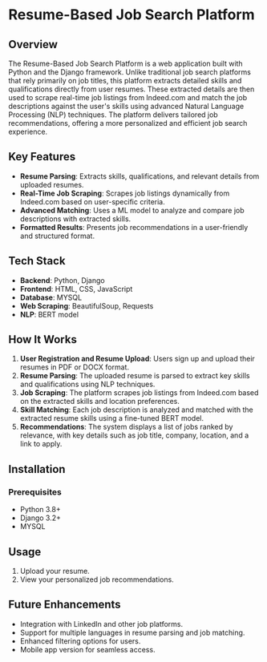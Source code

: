 # Resume-Based Job Search Platform

## Overview
The Resume-Based Job Search Platform is a web application built with Python and the Django framework. Unlike traditional job search platforms that rely primarily on job titles, this platform extracts detailed skills and qualifications directly from user resumes. These extracted details are then used to scrape real-time job listings from Indeed.com and match the job descriptions against the user's skills using advanced Natural Language Processing (NLP) techniques. The platform delivers tailored job recommendations, offering a more personalized and efficient job search experience.

## Key Features
- **Resume Parsing**: Extracts skills, qualifications, and relevant details from uploaded resumes.
- **Real-Time Job Scraping**: Scrapes job listings dynamically from Indeed.com based on user-specific criteria.
- **Advanced Matching**: Uses a ML model to analyze and compare job descriptions with extracted skills.
- **Formatted Results**: Presents job recommendations in a user-friendly and structured format.

## Tech Stack
- **Backend**: Python, Django
- **Frontend**: HTML, CSS, JavaScript
- **Database**: MYSQL 
- **Web Scraping**: BeautifulSoup, Requests
- **NLP**: BERT model

## How It Works
1. **User Registration and Resume Upload**: Users sign up and upload their resumes in PDF or DOCX format.
2. **Resume Parsing**: The uploaded resume is parsed to extract key skills and qualifications using NLP techniques.
3. **Job Scraping**: The platform scrapes job listings from Indeed.com based on the extracted skills and location preferences.
4. **Skill Matching**: Each job description is analyzed and matched with the extracted resume skills using a fine-tuned BERT model.
5. **Recommendations**: The system displays a list of jobs ranked by relevance, with key details such as job title, company, location, and a link to apply.

## Installation

### Prerequisites
- Python 3.8+
- Django 3.2+
- MYSQL 
  
## Usage
1. Upload your resume.
2. View your personalized job recommendations.

## Future Enhancements
- Integration with LinkedIn and other job platforms.
- Support for multiple languages in resume parsing and job matching.
- Enhanced filtering options for users.
- Mobile app version for seamless access.
